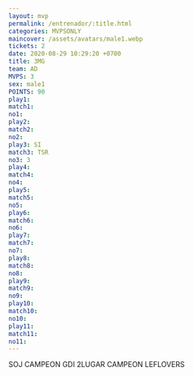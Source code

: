 ```yaml
---
layout: mvp
permalink: /entrenador/:title.html
categories: MVPSONLY
maincover: /assets/avatars/male1.webp
tickets: 2
date: 2020-08-29 10:29:20 +0700
title: 3MG
team: AD
MVPS: 3
sex: male1
POINTS: 90
play1: 
match1: 
no1: 
play2: 
match2: 
no2: 
play3: SI
match3: TSR
no3: 3
play4: 
match4: 
no4: 
play5: 
match5: 
no5: 
play6: 
match6: 
no6: 
play7: 
match7: 
no7: 
play8: 
match8: 
no8: 
play9: 
match9: 
no9: 
play10: 
match10: 
no10: 
play11: 
match11: 
no11:
---
```

SOJ CAMPEON
GDI 2LUGAR 
CAMPEON LEFLOVERS
